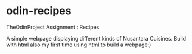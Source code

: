 # odin-recipes
TheOdinProject Assignment : Recipes

A simple webpage displaying different kinds of Nusantara Cuisines. Build with html also my first time using html to build a webpage:)